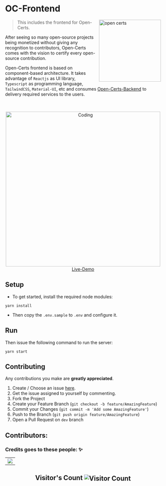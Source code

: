 # OC-Frontend

<img alt="open certs" align="right" width="200" src="https://user-images.githubusercontent.com/41825906/153617213-e956c616-4f4a-4d62-95af-2d4ac4d57942.png">

> This includes the frontend for Open-Certs.

After seeing so many open-source projects being monetized without giving any recognition to contributors, Open-Certs comes with the vision to certify every open-source contribution.

Open-Certs frontend is based on component-based architecture. It takes advantage of `Reactjs` as UI library, `Typescript` as programming language, `TailwindCSS`, `Material-UI`, etc and consumes [Open-Certs-Backend](https://github.com/open-certs/oc-backend) to delivery required services to the users.

<p align="center">
  <br/>
  <br/>
  <img alt="Coding" align="center" width="500" src="https://user-images.githubusercontent.com/55032900/155775598-1f621e03-7f5d-425b-a064-54ac29b285b6.png" />
  <br/>
  <a href="https://open-certs.dev/" target="_blank">Live-Demo</a>
</p>

## Setup

- To get started, install the required node modules:

```
yarn install
```

- Then copy the `.env.sample` to `.env` and configure it.

## Run

Then issue the following command to run the server:

```
yarn start
```

## Contributing

Any contributions you make are **greatly appreciated**.

1. Create / Choose an issue [here](https://github.com/open-certs/oc-frontend/issues).
2. Get the issue assigned to yourself by commenting.
3. Fork the Project
4. Create your Feature Branch (`git checkout -b feature/AmazingFeature`)
5. Commit your Changes (`git commit -m 'Add some AmazingFeature'`)
6. Push to the Branch (`git push origin feature/AmazingFeature`)
7. Open a Pull Request on `dev` branch

## Contributors:

### Credits goes to these people: ✨

<table>
	<tr>
		<td>
            <a href="https://github.com/open-certs/oc-frontend/graphs/contributors">
                <img src="https://contrib.rocks/image?repo=open-certs/oc-frontend" />
            </a>
		</td>
	</tr>
</table>
<p align="center">
  <h2 align="center">Visitor's Count <img align="center" src="https://profile-counter.glitch.me/open-certs/count.svg" alt="Visitor Count" /></h2>
</p>
